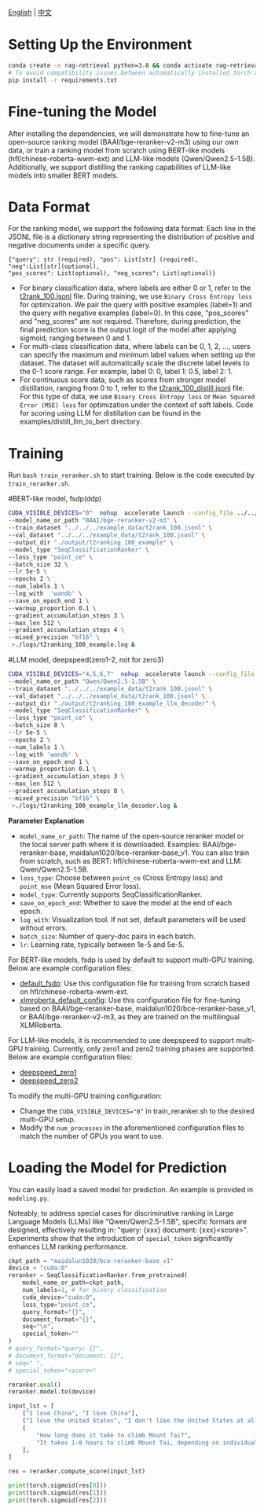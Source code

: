 [English](./README.md) | [中文](./README_zh.md)

# Setting Up the Environment

```bash
conda create -n rag-retrieval python=3.8 && conda activate rag-retrieval
# To avoid compatibility issues between automatically installed torch and local CUDA, it is recommended to manually install torch compatible with your local CUDA version before proceeding to the next step.
pip install -r requirements.txt 
```

# Fine-tuning the Model

After installing the dependencies, we will demonstrate how to fine-tune an open-source ranking model (BAAI/bge-reranker-v2-m3) using our own data, or train a ranking model from scratch using BERT-like models (hfl/chinese-roberta-wwm-ext) and LLM-like models (Qwen/Qwen2.5-1.5B). Additionally, we support distilling the ranking capabilities of LLM-like models into smaller BERT models.

# Data Format

For the ranking model, we support the following data format: Each line in the JSONL file is a dictionary string representing the distribution of positive and negative documents under a specific query.
```
{"query": str (required), "pos": List[str] (required), 
"neg":List[str](optional), 
"pos_scores": List(optional), "neg_scores": List(optional)}
```
- For binary classification data, where labels are either 0 or 1, refer to the [t2rank_100.jsonl](../../../example_data/t2rank_100.jsonl) file. During training, we use `Binary Cross Entropy loss` for optimization. We pair the query with positive examples (label=1) and the query with negative examples (label=0). In this case, "pos_scores" and "neg_scores" are not required. Therefore, during prediction, the final prediction score is the output logit of the model after applying sigmoid, ranging between 0 and 1.
- For multi-class classification data, where labels can be 0, 1, 2, ..., users can specify the maximum and minimum label values when setting up the dataset. The dataset will automatically scale the discrete label levels to the 0-1 score range. For example, label 0: 0, label 1: 0.5, label 2: 1.
- For continuous score data, such as scores from stronger model distillation, ranging from 0 to 1, refer to the [t2rank_100_distill.jsonl](../../../example_data/t2rank_100_distill.jsonl) file. For this type of data, we use `Binary Cross Entropy loss` or `Mean Squared Error (MSE) loss` for optimization under the context of soft labels. Code for scoring using LLM for distillation can be found in the examples/distill_llm_to_bert directory.

# Training

Run `bash train_reranker.sh` to start training. Below is the code executed by `train_reranker.sh`.

#BERT-like model, fsdp(ddp)

```bash
CUDA_VISIBLE_DEVICES="0"  nohup  accelerate launch --config_file ../../../config/xlmroberta_default_config.yaml train_reranker.py  \
--model_name_or_path "BAAI/bge-reranker-v2-m3" \
--train_dataset "../../../example_data/t2rank_100.jsonl" \
--val_dataset "../../../example_data/t2rank_100.jsonl" \
--output_dir "./output/t2ranking_100_example" \
--model_type "SeqClassificationRanker" \
--loss_type "point_ce" \
--batch_size 32 \
--lr 5e-5 \
--epochs 2 \
--num_labels 1 \
--log_with  'wandb' \
--save_on_epoch_end 1 \
--warmup_proportion 0.1 \
--gradient_accumulation_steps 3 \
--max_len 512 \
--gradient_accumulation_steps 4 \
--mixed_precision "bf16" \
 >./logs/t2ranking_100_example.log &
```

#LLM model, deepspeed(zero1-2, not for zero3)
```bash
CUDA_VISIBLE_DEVICES="4,5,6,7"  nohup  accelerate launch --config_file ../../../config/deepspeed/deepspeed_zero2.yaml train_reranker.py  \
--model_name_or_path "Qwen/Qwen2.5-1.5B" \
--train_dataset "../../../example_data/t2rank_100.jsonl" \
--val_dataset "../../../example_data/t2rank_100.jsonl" \
--output_dir "./output/t2ranking_100_example_llm_decoder" \
--model_type "SeqClassificationRanker" \
--loss_type "point_ce" \
--batch_size 8 \
--lr 5e-5 \
--epochs 2 \
--num_labels 1 \
--log_with 'wandb' \
--save_on_epoch_end 1 \
--warmup_proportion 0.1 \
--gradient_accumulation_steps 3 \
--max_len 512 \
--gradient_accumulation_steps 8 \
--mixed_precision "bf16" \
 >./logs/t2ranking_100_example_llm_decoder.log &
```

**Parameter Explanation**
- `model_name_or_path`: The name of the open-source reranker model or the local server path where it is downloaded. Examples: BAAI/bge-reranker-base, maidalun1020/bce-reranker-base_v1. You can also train from scratch, such as BERT: hfl/chinese-roberta-wwm-ext and LLM: Qwen/Qwen2.5-1.5B.
- `loss_type`: Choose between `point_ce` (Cross Entropy loss) and `point_mse` (Mean Squared Error loss).
- `model_type`: Currently supports SeqClassificationRanker.
- `save_on_epoch_end`: Whether to save the model at the end of each epoch.
- `log_with`: Visualization tool. If not set, default parameters will be used without errors.
- `batch_size`: Number of query-doc pairs in each batch.
- `lr`: Learning rate, typically between 1e-5 and 5e-5.

For BERT-like models, fsdp is used by default to support multi-GPU training. Below are example configuration files:
- [default_fsdp](https://github.com/NLPJCL/RAG-Retrieval/blob/master/config/default_fsdp.yaml): Use this configuration file for training from scratch based on hfl/chinese-roberta-wwm-ext.
- [xlmroberta_default_config](https://github.com/NLPJCL/RAG-Retrieval/blob/master/config/xlmroberta_default_config.yaml): Use this configuration file for fine-tuning based on BAAI/bge-reranker-base, maidalun1020/bce-reranker-base_v1, or BAAI/bge-reranker-v2-m3, as they are trained on the multilingual XLMRoberta.

For LLM-like models, it is recommended to use deepspeed to support multi-GPU training. Currently, only zero1 and zero2 training phases are supported. Below are example configuration files:
- [deepspeed_zero1](https://github.com/NLPJCL/RAG-Retrieval/blob/master/config/deepspeed/deepspeed_zero1.yaml)
- [deepspeed_zero2](https://github.com/NLPJCL/RAG-Retrieval/blob/master/config/deepspeed/deepspeed_zero2.yaml)

To modify the multi-GPU training configuration:
- Change the `CUDA_VISIBLE_DEVICES="0"` in train_reranker.sh to the desired multi-GPU setup.
- Modify the `num_processes` in the aforementioned configuration files to match the number of GPUs you want to use.

# Loading the Model for Prediction

You can easily load a saved model for prediction. An example is provided in `modeling.py`.

Noteably, to address special cases for discriminative ranking in Large Language Models (LLMs) like "Qwen/Qwen2.5-1.5B", specific formats are designed, effectively resulting in: "query: {xxx} document: {xxx}\<score>". Experiments show that the introduction of `special_token` significantly enhances LLM ranking performance. 

```python
ckpt_path = "maidalun1020/bce-reranker-base_v1" 
device = "cuda:0"
reranker = SeqClassificationRanker.from_pretrained(
    model_name_or_path=ckpt_path, 
    num_labels=1, # for binary classification
    cuda_device="cuda:0",
    loss_type="point_ce",
    query_format="{}",
    document_format="{}",
    seq="\n",
    special_token=""
)
# query_format="query: {}",
# document_format="document: {}",
# seq=" ",
# special_token="<score>"

reranker.eval()
reranker.model.to(device)

input_lst = [
    ["I love China", "I love China"],
    ["I love the United States", "I don't like the United States at all"],
    [
        "How long does it take to climb Mount Tai?",
        "It takes 1-8 hours to climb Mount Tai, depending on individual physical fitness. Professional climbers may only need a little over an hour to reach the summit, while those with lower physical fitness may take over 5 hours.",
    ],
]

res = reranker.compute_score(input_lst)

print(torch.sigmoid(res[0]))
print(torch.sigmoid(res[1]))
print(torch.sigmoid(res[2]))
```